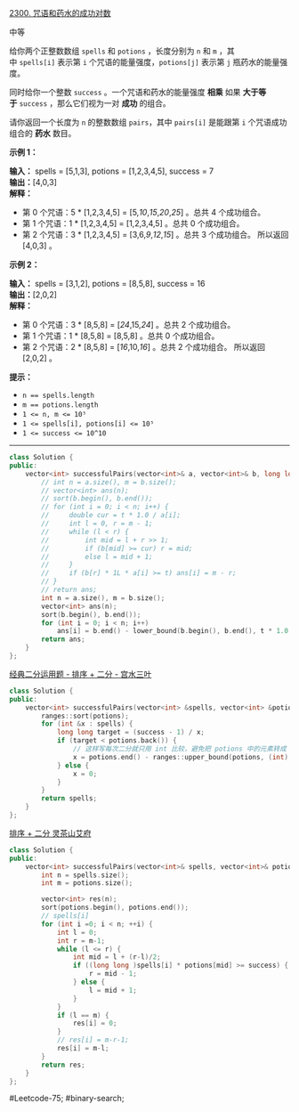 [2300. 咒语和药水的成功对数](https://leetcode.cn/problems/successful-pairs-of-spells-and-potions/)

中等

给你两个正整数数组 `spells` 和 `potions` ，长度分别为 `n` 和 `m` ，其中 `spells[i]` 表示第 `i` 个咒语的能量强度，`potions[j]` 表示第 `j` 瓶药水的能量强度。

同时给你一个整数 `success` 。一个咒语和药水的能量强度 **相乘** 如果 **大于等于** `success` ，那么它们视为一对 **成功** 的组合。

请你返回一个长度为 `n` 的整数数组 `pairs`，其中 `pairs[i]` 是能跟第 `i` 个咒语成功组合的 **药水** 数目。

**示例 1：**

**输入：** spells = [5,1,3], potions = [1,2,3,4,5], success = 7  
**输出：**[4,0,3]  
**解释：**  
- 第 0 个咒语：5 * [1,2,3,4,5] = [5,_10_,_15_,_20_,_25_] 。总共 4 个成功组合。
- 第 1 个咒语：1 * [1,2,3,4,5] = [1,2,3,4,5] 。总共 0 个成功组合。
- 第 2 个咒语：3 * [1,2,3,4,5] = [3,6,_9_,_12_,_15_] 。总共 3 个成功组合。
所以返回 [4,0,3] 。

**示例 2：**

**输入：** spells = [3,1,2], potions = [8,5,8], success = 16  
**输出：**[2,0,2]  
**解释：**  
- 第 0 个咒语：3 * [8,5,8] = [_24_,15,_24_] 。总共 2 个成功组合。
- 第 1 个咒语：1 * [8,5,8] = [8,5,8] 。总共 0 个成功组合。
- 第 2 个咒语：2 * [8,5,8] = [_16_,10,_16_] 。总共 2 个成功组合。
所以返回 [2,0,2] 。

**提示：**

- `n == spells.length`
- `m == potions.length`
- `1 <= n, m <= 10⁵`
- `1 <= spells[i], potions[i] <= 10⁵`
- `1 <= success <= 10^10`
---- ----
```cpp
class Solution {
public:
    vector<int> successfulPairs(vector<int>& a, vector<int>& b, long long t) {
        // int n = a.size(), m = b.size();
        // vector<int> ans(n);
        // sort(b.begin(), b.end());
        // for (int i = 0; i < n; i++) {
        //     double cur = t * 1.0 / a[i];
        //     int l = 0, r = m - 1;
        //     while (l < r) {
        //         int mid = l + r >> 1;
        //         if (b[mid] >= cur) r = mid;
        //         else l = mid + 1;
        //     }
        //     if (b[r] * 1L * a[i] >= t) ans[i] = m - r;
        // }
        // return ans;
        int n = a.size(), m = b.size();
        vector<int> ans(n);
        sort(b.begin(), b.end());
        for (int i = 0; i < n; i++) 
            ans[i] = b.end() - lower_bound(b.begin(), b.end(), t * 1.0 / a[i]);
        return ans;
    }
};
```
[经典二分运用题 - 排序 + 二分 - 宫水三叶](https://leetcode.cn/problems/successful-pairs-of-spells-and-potions/solutions/2520333/gong-shui-san-xie-jing-dian-er-fen-yun-y-86y0/)

```cpp
class Solution {
public:
    vector<int> successfulPairs(vector<int> &spells, vector<int> &potions, long long success) {
        ranges::sort(potions);
        for (int &x : spells) {
            long long target = (success - 1) / x;
            if (target < potions.back()) {
                // 这样写每次二分就只用 int 比较，避免把 potions 中的元素转成 long long 比较
                x = potions.end() - ranges::upper_bound(potions, (int) target);
            } else {
                x = 0;
            }
        }
        return spells;
    }
};
```
[排序 + 二分 灵茶山艾府](https://leetcode.cn/problems/successful-pairs-of-spells-and-potions/solutions/1595712/by-endlesscheng-1kbp/)

```cpp
class Solution {
public:
    vector<int> successfulPairs(vector<int>& spells, vector<int>& potions, long long success) {
        int n = spells.size();
        int m = potions.size();

        vector<int> res(n);
        sort(potions.begin(), potions.end());
        // spells[i]
        for (int i =0; i < n; ++i) {
            int l = 0;
            int r = m-1;
            while (l <= r) {
                int mid = l + (r-l)/2;
                if ((long long )spells[i] * potions[mid] >= success) {
                    r = mid - 1;
                } else {
                    l = mid + 1;
                }
            }
            if (l == m) {
                res[i] = 0;
            }
            // res[i] = m-r-1;
            res[i] = m-l;
        }
        return res;
    }
};
```
#Leetcode-75; #binary-search;